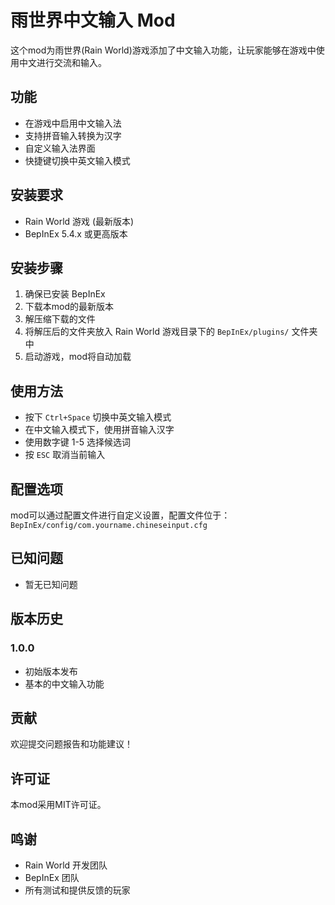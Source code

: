 # 雨世界中文输入 Mod

这个mod为雨世界(Rain World)游戏添加了中文输入功能，让玩家能够在游戏中使用中文进行交流和输入。

## 功能

- 在游戏中启用中文输入法
- 支持拼音输入转换为汉字
- 自定义输入法界面
- 快捷键切换中英文输入模式

## 安装要求

- Rain World 游戏 (最新版本)
- BepInEx 5.4.x 或更高版本

## 安装步骤

1. 确保已安装 BepInEx
2. 下载本mod的最新版本
3. 解压缩下载的文件
4. 将解压后的文件夹放入 Rain World 游戏目录下的 `BepInEx/plugins/` 文件夹中
5. 启动游戏，mod将自动加载

## 使用方法

- 按下 `Ctrl+Space` 切换中英文输入模式
- 在中文输入模式下，使用拼音输入汉字
- 使用数字键 1-5 选择候选词
- 按 `ESC` 取消当前输入

## 配置选项

mod可以通过配置文件进行自定义设置，配置文件位于：
`BepInEx/config/com.yourname.chineseinput.cfg`

## 已知问题

- 暂无已知问题

## 版本历史

### 1.0.0
- 初始版本发布
- 基本的中文输入功能

## 贡献

欢迎提交问题报告和功能建议！

## 许可证

本mod采用MIT许可证。

## 鸣谢

- Rain World 开发团队
- BepInEx 团队
- 所有测试和提供反馈的玩家 